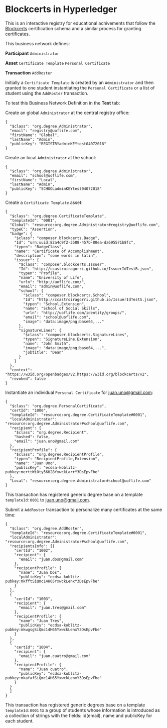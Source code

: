 # Blockcerts in Hyperledger

This is an interactive registry for educational achivements that follow the [Blockcerts](https://www.blockcerts.org/guide/standard.html) certification schema and a similar process for granting certificates.

This business network defines:

**Participant**
`Administrator`

**Asset**
`Certificate Template`
`Personal Certificate`

**Transaction**
`AddRoster`

Initially a `Certificate Template` is created by an `Administrator` and then granted to one student instantiating the `Personal Certificate`  or a list of student using the `AddRoster` transaction. 

To test this Business Network Definition in the **Test** tab:

Create an global `Administrator` at the central registry office:

```
{
  "$class": "org.degree.Administrator",
  "email": "registry@uoflife.com",
  "firstName": "Global",
  "lastName": "Admin",
  "publicKey": "REGISTRYadminKEYtest04072018"
}
```
Create an local `Administrator` at the school:
```
{
  "$class": "org.degree.Administrator",
  "email": "school@uoflife.com",
  "firstName": "Local",
  "lastName": "Admin",
  "publicKey": "SCHOOLadminKEYtest04072018"
}
```
Create a `Certificate Template` asset:

```
{
  "$class": "org.degree.CertificateTemplate",
  "templateId": "0001",
  "Global": "resource:org.degree.Administrator#registry@uoflife.com",
  "typeC": "Assertion",
  "badge": {
    "$class": "composer.blockcerts.Badge",
    "Id": "urn:uuid:82a4c9f2-3588-457b-80ea-da695571b8fc",
    "typen": "BadgeClass",
    "name": "Certificate of Accomplishment",
    "description": "some words in latin",
    "issuer": {
      "$class": "composer.blockcerts.Issuer",
      "Id": "http://ccastroiragorri.github.io/IssuerIdTestR.json",
      "typen": "Profile",
      "name": "University of Life",
      "urln": "http://uoflife.com/",
      "email": "admin@uoflife.com",
      "school": {
        "$class": "composer.blockcerts.School",
        "Id": "http://ccastroiragorri.github.io/IssuerIdTestS.json",
        "typen": "School,Extension",
        "name": "School of Social Skills",
        "urln": "http://uoflife.com/identity/groups/",
        "email": "school@uoflife.com",
        "image": "data:image/png;base64,..."
      },
      "signatureLines": {
        "$class": "composer.blockcerts.SignatureLines",
        "typen": "SignatureLine,Extension",
        "name": "John Smith",
        "image": "data:image/png;base64,...",
        "jobtitle": "Dean"
      }
    }
  },
  "context": "https://w3id.org/openbadges/v2,https://w3id.org/blockcerts/v2",
  "revoked": false
}
```

Instantiate an individual `Personal Certificate` for juan.uno@gmail.com:

```
{
  "$class": "org.degree.PersonalCertificate",
  "certId": "1000",
  "templateId": "resource:org.degree.CertificateTemplate#0001",
  "localAdministrator": "resource:org.degree.Administrator#school@uoflife.com",
  "recipient": {
    "$class": "org.degree.Recipient",
    "hashed": false,
    "email": "juan.uno@gmail.com"
  },
  "recipientProfile": {
    "$class": "org.degree.RecipientProfile",
    "typen": "RecipientProfile,Extension",
    "name": "Juan Uno",
    "publicKey": "ecdsa-koblitz-pubkey:merttWiOty56H28YxwckLarrY3DsEpvFbe"
  },
  "Local": "resource:org.degree.Administrator#school@uoflife.com"
}
```
This transaction has registered generic degree base on a template `templateId:0001` to juan.uno@gmail.com.


Submit a `AddRoster` transaction to personalize many certificates at the same time:

```
{
  "$class": "org.degree.AddRoster",
  "templateId": "resource:org.degree.CertificateTemplate#0001",
  "localAdministrator": "resource:org.degree.Administrator#school@uoflife.com",
  "recipientsInfo": [{ 
    "certId": "1002", 
    "recipient": {
      "email": "juan.dos@gmail.com"
    },
    "recipientProfile": {
      "name": "Juan Dos",
      "publicKey": "ecdsa-koblitz-pubkey:mkfftSiQmc14H65YxwckLenxY3DsEpvFbe"
    }
  },
  { 
    "certId": "1003", 
    "recipient": {
      "email": "juan.tres@gmail.com"
    },
    "recipientProfile": {
      "name": "Juan Tres",
      "publicKey": "ecdsa-koblitz-pubkey:mkwgsgSiQmc14H65YxwckLenxY3DsEpvFbe"
    }
  },
  { 
    "certId": "1004", 
    "recipient": {
      "email": "juan.cuatro@gmail.com"
    },
    "recipientProfile": {
      "name": "Juan cuatro",
      "publicKey": "ecdsa-koblitz-pubkey:mkafafSiQmc14H65YxwckLenxY3DsEpvFbe"
    }
  }
  ]
}
```
This transaction has registered generic degrees base on a template `templateId:0001` to a group of students whose information is introduced as a collection of strings with the fields: id(email), name and publicKey for each student.

